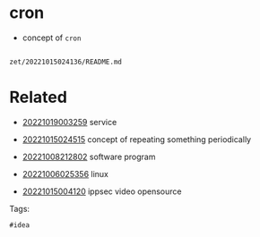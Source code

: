 # cron

- concept of `cron`

```
```

` zet/20221015024136/README.md `

# Related

- [20221019003259](/zet/20221019003259/README.md) service

- [20221015024515](/zet/20221015024515/README.md) concept of repeating something periodically
- [20221008212802](/zet/20221008212802/README.md) software program
- [20221006025356](/zet/20221006025356/README.md) linux
- [20221015004120](/zet/20221015004120/README.md) ippsec video opensource

Tags:

    #idea
